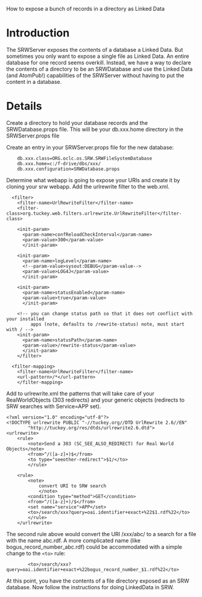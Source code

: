 How to expose a bunch of records in a directory as Linked Data

# Introduction #

The SRWServer exposes the contents of a database a Linked Data.  But sometimes you only want to expose a single file as Linked Data.  An entire database for one record seems overkill.  Instead, we have a way to declare the contents of a directory to be an SRWDatabase and use the Linked Data (and AtomPub!) capabilities of the SRWServer without having to put the content in a database.


# Details #

Create a directory to hold your database records and the SRWDatabase.props file.  This will be your db.xxx.home directory in the SRWServer.props file

Create an entry in your SRWServer.props file for the new database:
```
    db.xxx.class=ORG.oclc.os.SRW.SRWFileSystemDatabase
    db.xxx.home=c:/f-drive/dbs/xxx/
    db.xxx.configuration=SRWDatabase.props
```

Determine what webapp is going to expose your URIs and create it by cloning your srw webapp. Add the urlrewrite filter to the web.xml.
```
  <filter>
    <filter-name>UrlRewriteFilter</filter-name>
    <filter-class>org.tuckey.web.filters.urlrewrite.UrlRewriteFilter</filter-class>

    <init-param>
      <param-name>confReloadCheckInterval</param-name>
      <param-value>300</param-value>
      </init-param>

    <init-param>
      <param-name>logLevel</param-name>
      <!--param-value>sysout:DEBUG</param-value-->
      <param-value>LOG4J</param-value>
      </init-param>

    <init-param>
      <param-name>statusEnabled</param-name>
      <param-value>true</param-value>
      </init-param>

    <!-- you can change status path so that it does not conflict with your installed
         apps (note, defaults to /rewrite-status) note, must start with / -->
    <init-param>
      <param-name>statusPath</param-name>
      <param-value>/rewrite-status</param-value>
      </init-param> 
    </filter>

  <filter-mapping>
    <filter-name>UrlRewriteFilter</filter-name>
    <url-pattern>/*</url-pattern>
    </filter-mapping> 
```

Add to urlrewrite.xml the patterns that will take care of your RealWorldObjects (303 redirects) and your generic objects (redirects to SRW searches with Service=APP set).
```
<?xml version="1.0" encoding="utf-8"?>
<!DOCTYPE urlrewrite PUBLIC "-//tuckey.org//DTD UrlRewrite 2.6//EN"
        "http://tuckey.org/res/dtds/urlrewrite2.6.dtd">
<urlrewrite>
    <rule>
        <note>Send a 303 (SC_SEE_ALSO_REDIRECT) for Real World Objects</note>
        <from>^/([a-z]+)$</from>
        <to type="seeother-redirect">$1/</to>
        </rule>
        
    <rule>
        <note>
            convert URI to SRW search
            </note>
        <condition type="method">GET</condition>
        <from>^/([a-z]+)/$</from>
        <set name="service">APP</set>
        <to>/search/xxx?query=oai.identifier+exact+%22$1.rdf%22</to>
        </rule>
    </urlrewrite>
```

The second rule above would convert the URI /xxx/abc/ to a search for a file with the name abc.rdf.  A more complicated name (like bogus\_record\_number\_abc.rdf) could be accommodated with a simple change to the `<to>` rule:
```
        <to>/search/xxx?query=oai.identifier+exact+%22bogus_record_number_$1.rdf%22</to>
```

At this point, you have the contents of a file directory exposed as an SRW database.  Now follow the instructions for doing LinkedData in SRW.